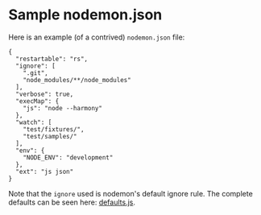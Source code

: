 # Sample nodemon.json

Here is an example (of a contrived) `nodemon.json` file:

    {
      "restartable": "rs",
      "ignore": [
        ".git",
        "node_modules/**/node_modules"
      ],
      "verbose": true,
      "execMap": {
        "js": "node --harmony"
      },
      "watch": [
        "test/fixtures/",
        "test/samples/"
      ],
      "env": {
        "NODE_ENV": "development"
      },
      "ext": "js json"
    }

Note that the `ignore` used is nodemon's default ignore rule. The complete defaults can be seen here: [defaults.js](https://github.com/remy/nodemon/blob/master/lib/config/defaults.js).
